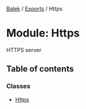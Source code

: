 [Balek](../README.md) / [Exports](../modules.md) / Https

# Module: Https

HTTPS server

## Table of contents

### Classes

- [Https](../classes/Https.Https.md)
